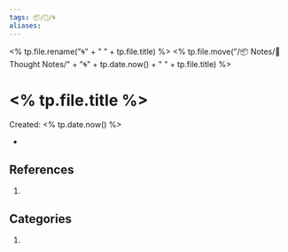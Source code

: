 ```yaml
---
tags: 📦/💭/🌀
aliases: 
---
```

<% tp.file.rename("🌀" + " " + tp.file.title) %>
<% tp.file.move("/📦 Notes/💭 Thought Notes/" + "🌀" + tp.date.now() + " " + tp.file.title) %>
# <% tp.file.title %>
Created: <% tp.date.now() %>

- 

## References
1. 

## Categories
1. 